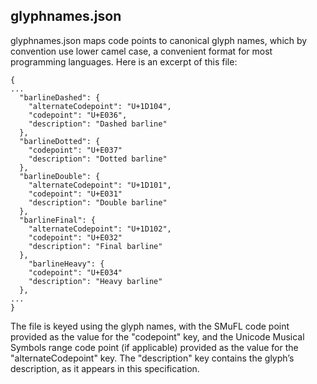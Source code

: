 ## glyphnames.json

glyphnames.json maps code points to canonical glyph names, which by
convention use lower camel case, a convenient format for most
programming languages. Here is an excerpt of this file:

```
{
...
  "barlineDashed": {
    "alternateCodepoint": "U+1D104",
    "codepoint": "U+E036",
    "description": "Dashed barline"
  },
  "barlineDotted": {
    "codepoint": "U+E037"
    "description": "Dotted barline"
  },
  "barlineDouble": {
    "alternateCodepoint": "U+1D101",
    "codepoint": "U+E031"
    "description": "Double barline"
  },
  "barlineFinal": {
    "alternateCodepoint": "U+1D102",
    "codepoint": "U+E032"
    "description": "Final barline"
  },
    "barlineHeavy": {
    "codepoint": "U+E034"
    "description": "Heavy barline"
  },
...
}
```

The file is keyed using the glyph names, with the SMuFL code point
provided as the value for the "codepoint" key, and the Unicode Musical
Symbols range code point (if applicable) provided as the value for the
"alternateCodepoint" key. The "description" key contains the glyph’s
description, as it appears in this specification.
